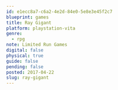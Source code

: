 ```yaml
---
id: e1ecc8a7-c6a2-4e2d-84e0-5e8e3e45f2c7
blueprint: games
title: Ray Gigant
platform: playstation-vita
genre:
  - rpg
note: Limited Run Games
digital: false
physical: true
guide: false
pending: false
posted: 2017-04-22
slug: ray-gigant
---
```

